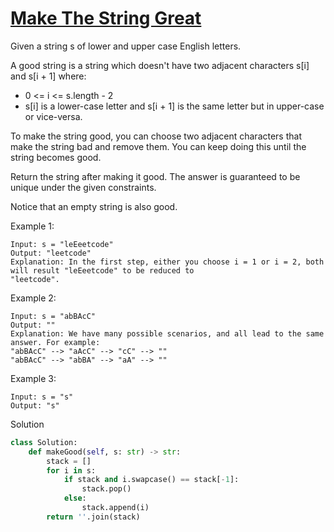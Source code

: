 # [Make The String Great](https://leetcode.com/problems/make-the-string-great/)

Given a string s of lower and upper case English letters.

A good string is a string which doesn't have two adjacent characters s[i] and s[i + 1] where:

- 0 <= i <= s.length - 2
- s[i] is a lower-case letter and s[i + 1] is the same letter but in upper-case or vice-versa.

To make the string good, you can choose two adjacent characters that make the string bad and remove them. You can keep 
doing this until the string becomes good.

Return the string after making it good. The answer is guaranteed to be unique under the given constraints.

Notice that an empty string is also good.

Example 1:
```
Input: s = "leEeetcode"
Output: "leetcode"
Explanation: In the first step, either you choose i = 1 or i = 2, both will result "leEeetcode" to be reduced to 
"leetcode".
```
Example 2:
```
Input: s = "abBAcC"
Output: ""
Explanation: We have many possible scenarios, and all lead to the same answer. For example:
"abBAcC" --> "aAcC" --> "cC" --> ""
"abBAcC" --> "abBA" --> "aA" --> ""
```
Example 3:
```
Input: s = "s"
Output: "s"
```
Solution
```python
class Solution:
    def makeGood(self, s: str) -> str:
        stack = []
        for i in s:
            if stack and i.swapcase() == stack[-1]:
                stack.pop()
            else:
                stack.append(i)
        return ''.join(stack)
```